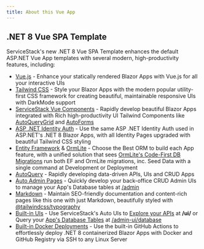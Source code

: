```yaml
---
title: About this Vue App
---
```


## .NET 8 Vue SPA Template

ServiceStack's new .NET 8 Vue SPA Template enhances the default ASP.NET Vue App templates with several modern, high-productivity features, including:

 - [Vue.js](https://vuejs.org) - Enhance your statically rendered Blazor Apps with Vue.js for all your interactive UIs
 - [Tailwind CSS](https://tailwindcss.com) - Style your Blazor Apps with the modern popular utility-first CSS framework for creating beautiful, maintainable responsive UIs with DarkMode support
 - [ServiceStack Vue Components](https://blazor-gallery.jamstacks.net) - Rapidly develop beautiful Blazor Apps integrated with Rich high-productivity UI Tailwind Components like [AutoQueryGrid](https://docs.servicestack.net/vue/autoquerygrid) and [AutoForms](https://docs.servicestack.net/vue/autoform)
 - [ASP .NET Identity Auth](https://learn.microsoft.com/en-us/aspnet/core/blazor/security/) - Use the same ASP .NET Identity Auth used in ASP.NET's .NET 8 Blazor Apps, with all Identity Pages upgraded with beautiful Tailwind CSS styling
 - [Entity Framework](https://learn.microsoft.com/ef/) & [OrmLite](https://docs.servicestack.net/ormlite/) - Choose the Best ORM to build each App feature, with a unified solution that sees [OrmLite's Code-First DB Migrations](https://docs.servicestack.net/ormlite/db-migrations) run both EF and OrmLite migrations, inc. Seed Data with a single command at Development or Deployment
 - [AutoQuery](https://docs.servicestack.net/autoquery/) - Rapidly developing data-driven APIs, UIs and CRUD Apps
 - [Auto Admin Pages](https://youtu.be/wlRA4_owEsc) - Quickly develop your back-office CRUD Admin UIs to manage your App's Database tables at [/admin](/admin)
 - [Markdown](https://docs.servicestack.net/razor-press/syntax) - Maintain SEO-friendly documentation and content-rich pages like this one with just Markdown, beautifully styled with [@tailwindcss/typography](https://tailwindcss.com/docs/typography-plugin)
 - [Built-in UIs](https://servicestack.net/auto-ui) - Use ServiceStack's Auto UIs to [Explore your APIs](https://docs.servicestack.net/api-explorer) at **/ui/** 
   or Query your [App's Database Tables](https://docs.servicestack.net/admin-ui-database) at [/admin-ui/database](/admin-ui/database) 
 - [Built-in Docker Deployments](/deploy) - Use the built-in GitHub Actions to effortlessly deploy .NET 8 containerized Blazor Apps with Docker and GitHub Registry via SSH to any Linux Server